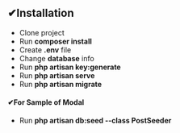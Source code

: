 ## ✔Installation

- Clone project
- Run **composer install**
- Create **.env** file
- Change **database** info
- Run **php artisan key:generate**
- Run **php artisan serve**
- Run **php artisan migrate**

#### ✔For Sample of Modal
- Run **php artisan db:seed --class PostSeeder**